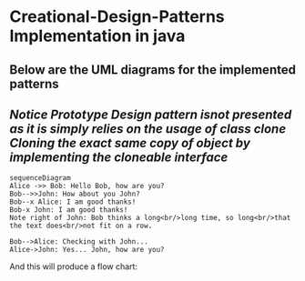 # Creational-Design-Patterns Implementation in java

## Below are the UML diagrams for the implemented patterns

## *Notice Prototype Design pattern isnot presented as it is simply relies on the usage of class clone Cloning the exact same copy of object by implementing the cloneable interface*


```mermaid
sequenceDiagram
Alice ->> Bob: Hello Bob, how are you?
Bob-->>John: How about you John?
Bob--x Alice: I am good thanks!
Bob-x John: I am good thanks!
Note right of John: Bob thinks a long<br/>long time, so long<br/>that the text does<br/>not fit on a row.

Bob-->Alice: Checking with John...
Alice->John: Yes... John, how are you?
```

And this will produce a flow chart:

```mermaid

